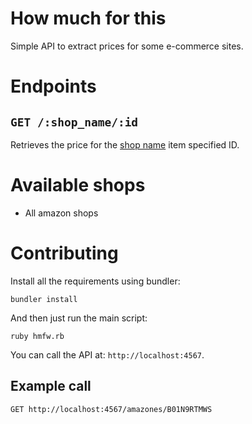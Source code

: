 How much for this
=================

Simple API to extract prices for some e-commerce sites.

# Endpoints

## `GET /:shop_name/:id`

Retrieves the price for the [shop name](#available-shops) item specified ID.

# Available shops

- All amazon shops

# Contributing

Install all the requirements using bundler:

```
bundler install
```

And then just run the main script:

```
ruby hmfw.rb
```

You can call the API at: `http://localhost:4567`.


## Example call

```
GET http://localhost:4567/amazones/B01N9RTMWS


```

